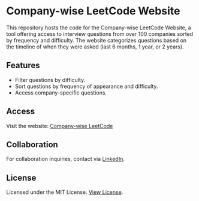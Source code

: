# Company-wise LeetCode Website

This repository hosts the code for the Company-wise LeetCode Website, a tool offering access to interview questions from over 100 companies sorted by frequency and difficulty. The website categorizes questions based on the timeline of when they were asked (last 6 months, 1 year, or 2 years).

## Features
- Filter questions by difficulty.
- Sort questions by frequency of appearance and difficulty.
- Access company-specific questions.

## Access
Visit the website: [Company-wise LeetCode](https://company-wise-leetcode-farneet.netlify.app/)

## Collaboration
For collaboration inquiries, contact via [LinkedIn](https://www.linkedin.com/in/farneet-singh-6b155b208/).

## License
Licensed under the MIT License. [View License](https://opensource.org/licenses/MIT).
